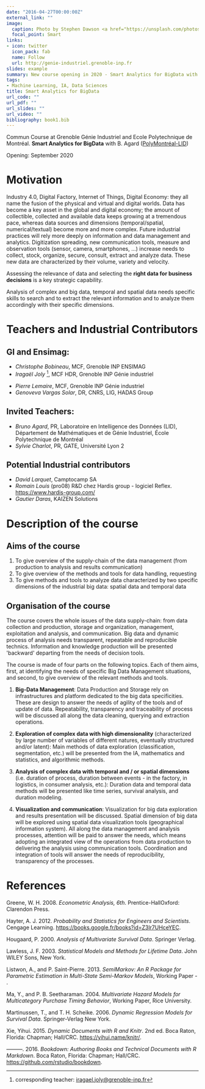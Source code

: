 ```yaml
---
date: "2016-04-27T00:00:00Z"
external_link: ""
image:
  caption: Photo by Stephen Dawson <a href="https://unsplash.com/photos/qwtCeJ5cLYs">on Unsplash </a>
  focal_point: Smart
links:
- icon: twitter
  icon_pack: fab
  name: Follow
  url: http://genie-industriel.grenoble-inp.fr
slides: example
summary: New course opening in 2020 - Smart Analytics for BigData with B. Agard ([PolyMontréal-LID](https://www.polymtl.ca/lid/))   - Commun Course at Grenoble Génie Industriel and Ecole Polytechnique de Montréal.
tags:
- Machine Learning, IA, Data Sciences
title: Smart Analytics for BigData
url_code: ""
url_pdf: ""
url_slides: ""
url_video: ""
bibliography: book1.bib
---
```



Commun Course at Grenoble Génie Industriel and Ecole Polytechnique de Montréal.
**Smart Analytics for BigData**
with B. Agard ([PolyMontréal-LID](https://www.polymtl.ca/lid/))   

Opening: September 2020

# Motivation

Industry 4.0, Digital Factory, Internet of Things, Digital Economy: they all name the fusion of the physical and virtual and digital worlds. Data has become a key asset in the global and digital economy; the amount of collectible, collected and available data keeps growing at a tremendous pace, whereas data sources and dimensions (temporal/spatial, numerical/textual) become more and more complex. 
Future industrial practices will rely more deeply on information and data management and analytics. Digitization spreading, new communication tools, measure and observation tools (sensor, camera, smartphones, ...) increase needs to collect, stock, organize, secure, consult, extract and analyze data. These new data are characterized by their volume, variety and velocity.

Assessing the relevance of data and selecting the **right data for business decisions** is a key strategic capability.

Analysis of complex and big data, temporal  and spatial data needs specific skills to search and to extract the relevant information and to analyze them accordingly with their specific dimensions.



# Teachers and Industrial Contributors
## GI and Ensimag: 

  - *Christophe Bobineau*, MCF, Grenoble INP ENSIMAG
  - *Iragaël Joly* [^1], MCF HDR, Grenoble INP Génie industriel
  
[^1]: corresponding teacher: iragael.joly@grenoble-inp.fr

  - *Pierre Lemaire*, MCF, Grenoble INP Génie industriel
  - *Genoveva Vargas Solar*, DR, CNRS, LIG, HADAS Group 

## Invited Teachers: 
  - *Bruno Agard*, PR, Laboratoire en Intelligence des Données (LID), Département de Mathématiques et de Génie Industriel, École Polytechnique de Montréal
  - *Sylvie Charlot*, PR, GATE, Université Lyon 2

## Potential Industrial contributors
  - *David Larquet*, Camptocamp SA
  - *Romain Louis* (pro08) R\&D chez Hardis group - logiciel Reflex.  https://www.hardis-group.com/
  - *Gautier Daras*, KAIZEN Solutions  



# Description of the course

##  Aims of the course 

1) To give overview of the supply-chain of the data management (from production to analysis and results communication)  
2) To give overview of the methods and tools for data handling, requesting  
3) To give methods and tools to analyze data characterized by two specific dimensions of the industrial big data: spatial data and temporal data

## Organisation of the course

The course covers the whole issues of the data supply-chain: from data collection and production, storage and organization, management, exploitation and analysis, and communication. Big data and dynamic process of analysis needs transparent, repeatable and reproducible technics. Information and knowledge production will be presented 'backward' departing from the needs of decision tools.

The course is made of four parts on the following topics. Each of them aims, first, at identifying the needs of specific Big Data Management situations, and second, to give overview of the relevant methods and tools.

1)	**Big-Data Management**: Data Production and Storage rely on infrastructures and platform dedicated to the big data specificities. These are design to answer the needs of agility of the tools and of update of data. Repeatability, transparency and traceability of process will be discussed all along the data cleaning, querying and extraction operations.

2) **Exploration of complex data with high dimensionality**  (characterized by large number of variables of different natures, eventually structured and/or latent): Main methods of data exploration (classification, segmentation, etc.) will be presented from the IA, mathematics and statistics, and algorithmic  methods.

3)	**Analysis of complex data with temporal and / or spatial dimensions** (i.e. duration of process, duration between events - in the factory, in logistics, in consumer analysis, etc.): Duration data and temporal data methods will be presented like time series, survival analysis, and duration modeling.

4)	**Visualization  and communication**: Visualization  for big data exploration and results presentation will be discussed. Spatial dimension of big data will be explored using spatial data visualization  tools (geographical information system). All along the data management and analysis processes, attention will be paid to answer the needs, which means adopting an integrated view of the operations from data production to delivering the analysis using communication tools. Coordination and integration of tools will answer the needs of reproducibility, transparency of the processes.


# References

Greene, W. H. 2008. *Econometric Analysis, 6th*. Prentice-HallOxford: Clarendon Press.

Hayter, A. J. 2012. *Probability and Statistics for Engineers and Scientists*. Cengage Learning. https://books.google.fr/books?id=Z3lr7UHceYEC.

Hougaard, P. 2000. *Analysis of Multivariate Survival Data*. Springer Verlag.

Lawless, J. F. 2003. *Statistical Models and Methods for Lifetime Data*. John WILEY Sons, New York.

Listwon, A., and P. Saint-Pierre. 2013. *SemiMarkov: An R Package for Parametric Estimation in Multi-State Semi-Markov Models*, Working Paper - <hal-00860244>.

Ma, Y., and P. B. Seetharaman. 2004. *Multivariate Hazard Models for Multicategory Purchase Timing Behavior*, Working Paper, Rice University.

Martinussen, T., and T. H. Scheike. 2006. *Dynamic Regression Models for Survival Data*. Springer-Verlag New York.

Xie, Yihui. 2015. *Dynamic Documents with R and Knitr*. 2nd ed. Boca Raton, Florida: Chapman; Hall/CRC. https://yihui.name/knitr/.

———. 2016. *Bookdown: Authoring Books and Technical Documents with R Markdown*. Boca Raton, Florida: Chapman; Hall/CRC. https://github.com/rstudio/bookdown.
